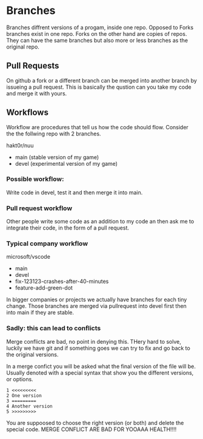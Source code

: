 # Branches
Branches diffrent versions of a progam, inside one repo.
Opposed to Forks branches exist in one repo. Forks on the other hand
are copies of repos. They can have the same branches but also more or
less branches as the original repo.

## Pull Requests
On github a fork or a different branch can be merged into another branch
by issueing a pull request. This is basically the qustion can you take 
my code and merge it with yours.

## Workflows
Workflow are procedures that tell us how the code should flow.
Consider the the follwing repo with 2 branches.

hakt0r/nuu
 - main (stable version of my game)
 - devel (experimental version of my game)

### Possible workflow:
Write code in devel, test it and then merge it into main.

### Pull request workflow
Other people write some code as an addition to my code an then ask
me to integrate their code, in the form of a pull request.

### Typical company workflow

microsoft/vscode
 - main
 - devel
 - fix-123123-crashes-after-40-minutes
 - feature-add-green-dot

In bigger companies or projects we actually have branches for each
tiny change. Those branches are merged via pullrequest into devel
first then into main if they are stable.

### Sadly: this can lead to conflicts

Merge conflicts are bad, no point in denying this. THery hard to solve,
luckily we have git and if something goes we can try to fix and go
back to the original versions.

In a merge confict you will be asked what the final version of the
file will be. Usually denoted with a special syntax that show you
the different versions, or options.

```
1 <<<<<<<<<
2 One version 
3 =========
4 Another version
5 >>>>>>>>>
```

You are suppoosed to choose the right version (or both) and delete the special
code.
MERGE CONFLICT ARE BAD FOR YOOAAA HEALTH!!!!
